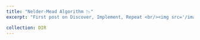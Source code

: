 ```yaml
---
title: "Nelder-Mead Algorithm 📉"
excerpt: "First post on Discover, Implement, Repeat <br/><img src='/images/DIR.png' width='400' height='200'> <a href='https://pitch-century-cca.notion.site/Nelder-Mead-Algorithm-6b1971cb3c484d408e145de21bd560d4'>Link Text</a>"

collection: DIR
---
```

